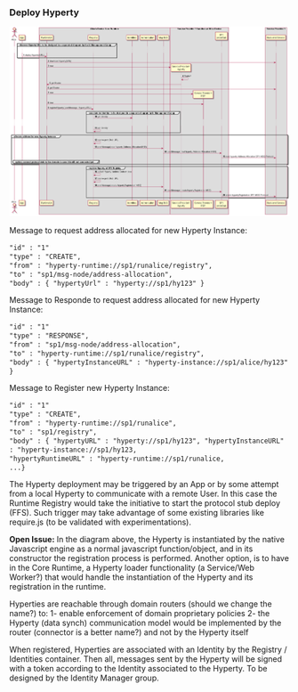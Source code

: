 ### Deploy Hyperty

<!--
@startuml "deploy-hyperty.png"

autonumber

!define SHOW_RuntimeA

!define SHOW_AppAtRuntimeA

!define SHOW_CoreRuntimeA
!define SHOW_MsgBUSAtRuntimeA
!define SHOW_RegistryAtRuntimeA
!define SHOW_IdentitiesAtRuntimeA
!define SHOW_AuthAtRuntimeA
!define SHOW_CoreAgentAtRuntimeA

!define SHOW_SP1SandboxAtRuntimeA
!define SHOW_Protostub1AtRuntimeA
!define SHOW_ServiceProvider1HypertyAtRuntimeA
!define SHOW_ServiceProvider1RouterAtRuntimeA

!define SHOW_SP1

!include ../runtime_objects.plantuml

group discover Hyperty URL: to be designed in a separated diagram by the Id Management Group

	... ...
	RunUA@A <- App@A : deploy Hyperty(URL)

end group

RunUA@A -> SP1 : download Hyperty(URL)

create SP1H@A
RunUA@A -> SP1H@A : new

SP1H@A -> SP1H@A : Router?

SP1H@A -> RunUA@A : get Router

RunUA@A -> SP1 : get Router

create Router1@A
RunUA@A -> Router1@A : new

RunUA@A -> Router1@A : new

RunUA@A -> RunReg@A : registerHyperty( postMessage, HypertyURL )

group associate to Identity : to be designed in a separate diagram by Id Management Group

	RunID@A <- RunReg@A : get Identity

	... ...

	RunReg@A <- RunReg@A : set Identity

end group

group allocate address for new Hyperty Instance
	RunReg@A <- RunReg@A : resolve protoStub URL
	RunReg@A -> BUS@A : postMessage( read hyperty Address Allocation MSG)

	BUS@A -> Proto1@A : postMessage( read hyperty Address Allocation MSG)

	Proto1@A -> SP1 : read hyperty Address Allocation SP1 MSG Protocol

	group option: connect protocol stub to the domain in case it is still not connected yet

	end group

end group
	
group register Hyperty at SP1 Registry
	RunReg@A <- RunReg@A : collect Hyperty runtime Context data
	RunReg@A <- RunReg@A : resolve protoStub URL
	RunReg@A -> BUS@A : postMessage( create hypertyRegistration MSG)

	BUS@A -> Proto1@A : postMessage( create hypertyRegistration MSG)

	Proto1@A -> SP1 : create hypertyRegistration SP1 MSG Protocol

	end group


@enduml
-->


![Deploy Hyperty](deploy-hyperty.png)

Message to request address allocated for new Hyperty Instance:


```
"id" : "1"
"type" : "CREATE",
"from" : "hyperty-runtime://sp1/runalice/registry",
"to" : "sp1/msg-node/address-allocation",
"body" : { "hypertyUrl" : "hyperty://sp1/hy123" }
```

Message to Responde to request address allocated for new Hyperty Instance:

```
"id" : "1"
"type" : "RESPONSE",
"from" : "sp1/msg-node/address-allocation",
"to" : "hyperty-runtime://sp1/runalice/registry",
"body" : { "hypertyInstanceURL" : "hyperty-instance://sp1/alice/hy123" }
```

Message to Register new Hyperty Instance:

```
"id" : "1"
"type" : "CREATE",
"from" : "hyperty-runtime://sp1/runalice",
"to" : "sp1/registry",
"body" : { "hypertyURL" : "hyperty://sp1/hy123", "hypertyInstanceURL" : "hyperty-instance://sp1/hy123,
"hypertyRuntimeURL" : "hyperty-runtime://sp1/runalice,
...}
```



The Hyperty deployment may be triggered by an App or by some attempt from a local Hyperty to communicate with a remote User. In this case the Runtime Registry would take the initiative to start the protocol stub deploy (FFS). Such trigger may take advantage of some existing libraries like require.js (to be validated with experimentations).

**Open Issue:** In the diagram above, the Hyperty is instantiated by the native Javascript engine as a normal javascript function/object, and in its constructor the registration process is performed. Another option, is to have in the Core Runtime, a Hyperty loader functionality (a Service/Web Worker?) that would handle the instantiation of the Hyperty and its registration in the runtime.


Hyperties are reachable through domain routers (should we change the name?) to:
1- enable enforcement of domain proprietary policies
2- the Hyperty (data synch) communication model would be implemented by the router (connector is a better name?) and not by the Hyperty itself

When registered, Hyperties are associated with an Identity by the Registry / Identities container. Then all, messages sent by the Hyperty will be signed with a token according to the Identity associated to the Hyperty. To be designed by the Identity Manager group.

